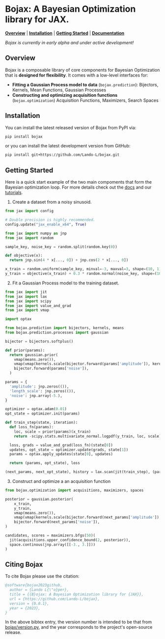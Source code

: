 # Bojax: A Bayesian Optimization library for JAX.

[**Overview**](#overview)
| [**Installation**](#installation)
| [**Getting Started**](#getting-started)
| [**Documentation**](https://github.com/Lando-L/bojax)

*Bojax is currently in early alpha and under active development!*

## Overview

Bojax is a composable library of core components for Bayesian Optimization
that is **designed for flexibility**. It comes with a low-level interfaces for:

* **Fitting a Gaussian Process model to data** (`bojax.prediction`): Bijectors, Kernels, Mean Functions, Gaussian Processes
* **Constructing and optimizing acquisition functions** (`bojax.optimization`) Acquisition Functions, Maximizers, Search Spaces

## Installation

You can install the latest released version of Bojax from PyPI via:

```sh
pip install bojax
```

or you can install the latest development version from GitHub:

```sh
pip install git+https://github.com/Lando-L/bojax.git
```

## Getting Started

Here is a quick start example of the two main compoments that form the Bayesian optimization loop.
For more details check out the [docs](https://github.com/Lando-L/bojax) and our [tutorials](https://github.com/Lando-L/bojax/blob/main/examples).

1. Create a dataset from a noisy sinusoid.

```python
from jax import config

# Double precision is highly recommended.
config.update("jax_enable_x64", True)

from jax import numpy as jnp
from jax import random

sample_key, noise_key = random.split(random.key(0))

def objective(x):
  return jnp.sin(4 * x[..., 0]) + jnp.cos(2 * x[..., 0])

x_train = random.uniform(sample_key, minval=-3, maxval=3, shape=(10, 1))
y_train = objective(x_train) + 0.3 * random.normal(noise_key, shape=(10,))
```

2. Fit a Gaussian Process model to the training dataset.

```python
from jax import jit
from jax import lax
from jax import scipy
from jax import value_and_grad
from jax import vmap

import optax

from bojax.prediction import bijectors, kernels, means
from bojax.prediction.processes import gaussian

bijector = bijectors.softplus()

def prior(params):
  return gaussian.prior(
    vmap(means.zero()),
    vmap(vmap(kernels.scale(bijector.forward(params['amplitude']), kernels.rbf(bijector.forward(params['length_scale']))), in_axes=(None, 0)), in_axes=(0, None)),
    bijector.forward(params['noise']),
  )

params = {
  'amplitude': jnp.zeros(()),
  'length_scale': jnp.zeros(()),
  'noise': jnp.array(-5.),
}

optimizer = optax.adam(0.01)
opt_state = optimizer.init(params)

def train_step(state, iteration):
  def loss_fn(params):            
    loc, scale = prior(params)(x_train)
    return -scipy.stats.multivariate_normal.logpdf(y_train, loc, scale)

  loss, grads = value_and_grad(loss_fn)(state[0])
  updates, opt_state = optimizer.update(grads, state[1])
  params = optax.apply_updates(state[0], updates)

  return (params, opt_state), loss

(next_params, next_opt_state), history = lax.scan(jit(train_step), (params, opt_state), jnp.arange(500))
```

3. Construct and optimize a an acquisition function
```python
from bojax.optimization import acquisitions, maximizers, spaces

posterior = gaussian.posterior(
    x_train,
    y_train,
    vmap(means.zero()),
    vmap(vmap(kernels.scale(bijector.forward(next_params['amplitude']), kernels.rbf(bijector.forward(next_params['length_scale']))), in_axes=(None, 0)), in_axes=(0, None)),
    bijector.forward(next_params['noise']),
)

candidates, scores = maximizers.bfgs(50)(
  jit(acquisitions.upper_confidence_bound(2, posterior)),
  space.continous(jnp.array([[-3., 3.]]))
)
```

## Citing Bojax

To cite Bojax please use the citation:

```bibtex
@software{bojax2023github,
  author = {Lando L{\"o}per},
  title = {{B}ojax: A Bayesian Optimization library for {JAX}},
  url = {https://github.com/Lando-L/bojax},
  version = {0.0.1},
  year = {2023},
}
```

In the above bibtex entry, the version number
is intended to be that from [bojax/version.py](https://github.com/Lando-L/bojax/blob/main/bojax/version.py), and the year corresponds to the project's open-source release.
